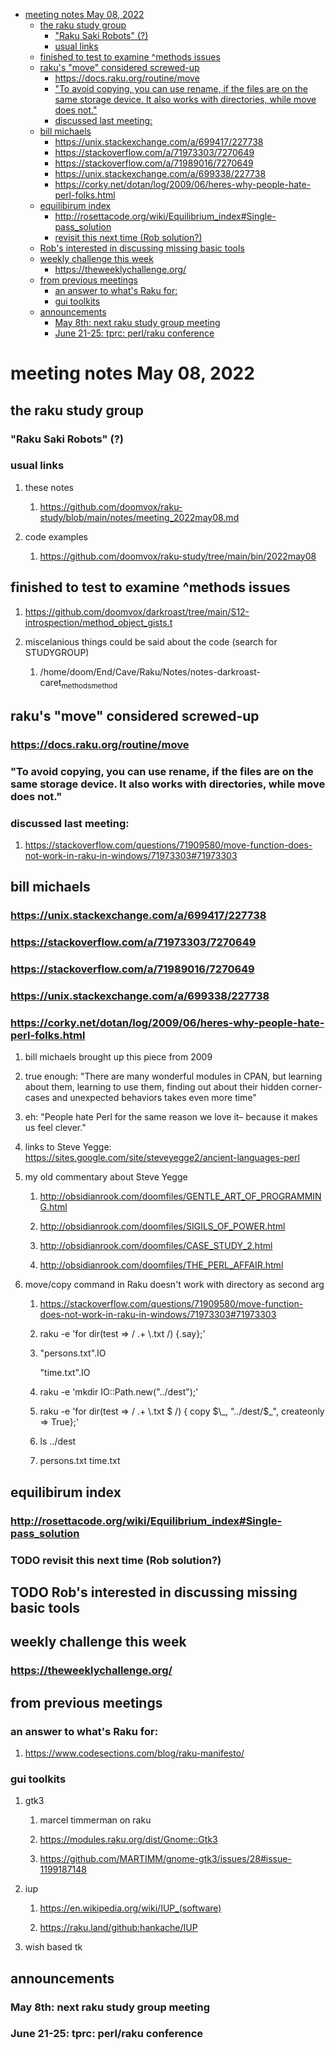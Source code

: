 - [meeting notes May 08, 2022](#orgba1a266)
  - [the raku study group](#org1df3f69)
    - ["Raku Saki Robots" (?)](#org2e8eaee)
    - [usual links](#orgf2b5d9d)
  - [finished to test to examine ^methods issues](#org56ffcd6)
  - [raku's "move" considered screwed-up](#orgedd663e)
    - [<https://docs.raku.org/routine/move>](#org174aa68)
    - ["To avoid copying, you can use rename, if the files are on the same storage device. It also works with directories, while move does not."](#org4989e00)
    - [discussed last meeting:](#org72aa691)
  - [bill michaels](#org4c202ba)
    - [<https://unix.stackexchange.com/a/699417/227738>](#org34babd1)
    - [<https://stackoverflow.com/a/71973303/7270649>](#org8f83a61)
    - [<https://stackoverflow.com/a/71989016/7270649>](#org41a76a4)
    - [<https://unix.stackexchange.com/a/699338/227738>](#org7e55336)
    - [<https://corky.net/dotan/log/2009/06/heres-why-people-hate-perl-folks.html>](#org3bc0c29)
  - [equilibirum index](#orgab46e1a)
    - [<http://rosettacode.org/wiki/Equilibrium_index#Single-pass_solution>](#org03c2a8d)
    - [revisit this next time (Rob solution?)](#orgdba1af9)
  - [Rob's interested in discussing missing basic tools](#orga70b2c1)
  - [weekly challenge this week](#orgc4dbd72)
    - [<https://theweeklychallenge.org/>](#org8770fe5)
  - [from previous meetings](#org070d6bf)
    - [an answer to what's Raku for:](#orgaadf626)
    - [gui toolkits](#orga1d7330)
  - [announcements](#org5aa25d9)
    - [May 8th: next raku study group meeting](#org029b866)
    - [June 21-25: tprc: perl/raku conference](#orgd741f31)


<a id="orgba1a266"></a>

# meeting notes May 08, 2022


<a id="org1df3f69"></a>

## the raku study group


<a id="org2e8eaee"></a>

### "Raku Saki Robots" (?)


<a id="orgf2b5d9d"></a>

### usual links

1.  these notes

    1.  <https://github.com/doomvox/raku-study/blob/main/notes/meeting_2022may08.md>

2.  code examples

    1.  <https://github.com/doomvox/raku-study/tree/main/bin/2022may08>


<a id="org56ffcd6"></a>

## finished to test to examine ^methods issues

1.  <https://github.com/doomvox/darkroast/tree/main/S12-introspection/method_object_gists.t>

2.  miscelanious things could be said about the code (search for STUDYGROUP)

    1.  /home/doom/End/Cave/Raku/Notes/notes-darkroast-caret<sub>methods</sub><sub>method</sub>


<a id="orgedd663e"></a>

## raku's "move" considered screwed-up


<a id="org174aa68"></a>

### <https://docs.raku.org/routine/move>


<a id="org4989e00"></a>

### "To avoid copying, you can use rename, if the files are on the same storage device. It also works with directories, while move does not."


<a id="org72aa691"></a>

### discussed last meeting:

1.  <https://stackoverflow.com/questions/71909580/move-function-does-not-work-in-raku-in-windows/71973303#71973303>


<a id="org4c202ba"></a>

## bill michaels


<a id="org34babd1"></a>

### <https://unix.stackexchange.com/a/699417/227738>


<a id="org8f83a61"></a>

### <https://stackoverflow.com/a/71973303/7270649>


<a id="org41a76a4"></a>

### <https://stackoverflow.com/a/71989016/7270649>


<a id="org7e55336"></a>

### <https://unix.stackexchange.com/a/699338/227738>


<a id="org3bc0c29"></a>

### <https://corky.net/dotan/log/2009/06/heres-why-people-hate-perl-folks.html>

1.  bill michaels brought up this piece from 2009

2.  true enough: "There are many wonderful modules in CPAN, but learning about them, learning to use them, finding out about their hidden corner-cases and unexpected behaviors takes even more time"

3.  eh: "People hate Perl for the same reason we love it&#x2013; because it makes us feel clever."

4.  links to Steve Yegge: <https://sites.google.com/site/steveyegge2/ancient-languages-perl>

5.  my old commentary about Steve Yegge

    1.  <http://obsidianrook.com/doomfiles/GENTLE_ART_OF_PROGRAMMING.html>
    
    2.  <http://obsidianrook.com/doomfiles/SIGILS_OF_POWER.html>
    
    3.  <http://obsidianrook.com/doomfiles/CASE_STUDY_2.html>
    
    4.  <http://obsidianrook.com/doomfiles/THE_PERL_AFFAIR.html>

6.  move/copy command in Raku doesn't work with directory as second arg

    1.  <https://stackoverflow.com/questions/71909580/move-function-does-not-work-in-raku-in-windows/71973303#71973303>
    
    2.  raku -e 'for dir(test => / .+ \\.txt /) {.say};'
    
    3.  "persons.txt".IO
    
        "time.txt".IO
    
    4.  raku -e 'mkdir IO::Path.new("../dest");'
    
    5.  raku -e 'for dir(test => / .+ \\.txt $ /) { copy $\_, "../dest/$\_", createonly => True};'
    
    6.  ls ../dest
    
    7.  persons.txt time.txt


<a id="orgab46e1a"></a>

## equilibirum index


<a id="org03c2a8d"></a>

### <http://rosettacode.org/wiki/Equilibrium_index#Single-pass_solution>


<a id="orgdba1af9"></a>

### TODO revisit this next time (Rob solution?)


<a id="orga70b2c1"></a>

## TODO Rob's interested in discussing missing basic tools


<a id="orgc4dbd72"></a>

## weekly challenge this week


<a id="org8770fe5"></a>

### <https://theweeklychallenge.org/>


<a id="org070d6bf"></a>

## from previous meetings


<a id="orgaadf626"></a>

### an answer to what's Raku for:

1.  <https://www.codesections.com/blog/raku-manifesto/>


<a id="orga1d7330"></a>

### gui toolkits

1.  gtk3

    1.  marcel timmerman on raku
    
    2.  <https://modules.raku.org/dist/Gnome::Gtk3>
    
    3.  <https://github.com/MARTIMM/gnome-gtk3/issues/28#issue-1199187148>

2.  iup

    1.  <https://en.wikipedia.org/wiki/IUP_(software)>
    
    2.  <https://raku.land/github:hankache/IUP>

3.  wish based tk


<a id="org5aa25d9"></a>

## announcements


<a id="org029b866"></a>

### May 8th: next raku study group meeting


<a id="orgd741f31"></a>

### June 21-25: tprc: perl/raku conference
